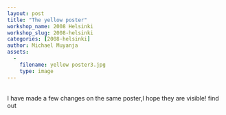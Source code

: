 ```yaml
---
layout: post
title: "The yellow poster"
workshop_name: 2008 Helsinki 
workshop_slug: 2008-helsinki
categories: [2008-helsinki]
author: Michael Muyanja
assets:
  -
    filename: yellow poster3.jpg
    type: image
---
```

<div>
<br />
</div>
<div>
I have made a few changes on the same poster,I hope they are visible! find out
</div>

